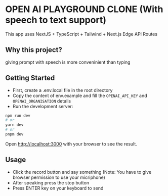 # OPEN AI PLAYGROUND CLONE (With speech to text support)

This app uses NextJS + TypeScript + Tailwind + Next.js Edge API Routes

## Why this project?

giving prompt with speech is more conveninient than typing

## Getting Started

- First, create a .env.local file in the root directory
- Copy the content of env.example and fill the `OPENAI_API_KEY` and `OPENAI_ORGANISATION` details
- Run the development server:

```bash
npm run dev
# or
yarn dev
# or
pnpm dev
```

Open [http://localhost:3000](http://localhost:3000) with your browser to see the result.

## Usage

- Click the record button and say something
  (Note: You have to give browser permission to use your micriphone)
- After speaking press the stop button
- Press ENTER key on your keyboard to send
